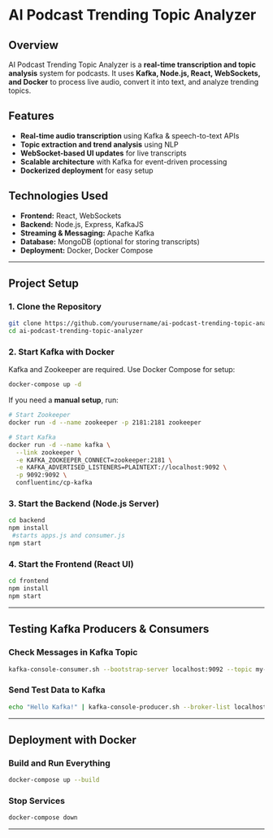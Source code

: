 # AI Podcast Trending Topic Analyzer

## Overview
AI Podcast Trending Topic Analyzer is a **real-time transcription and topic analysis** system for podcasts. It uses **Kafka, Node.js, React, WebSockets, and Docker** to process live audio, convert it into text, and analyze trending topics.

## Features
- **Real-time audio transcription** using Kafka & speech-to-text APIs
- **Topic extraction and trend analysis** using NLP
- **WebSocket-based UI updates** for live transcripts
- **Scalable architecture** with Kafka for event-driven processing
- **Dockerized deployment** for easy setup

## Technologies Used
- **Frontend:** React, WebSockets
- **Backend:** Node.js, Express, KafkaJS
- **Streaming & Messaging:** Apache Kafka
- **Database:** MongoDB (optional for storing transcripts)
- **Deployment:** Docker, Docker Compose

---

## **Project Setup**

### **1. Clone the Repository**
```sh
git clone https://github.com/yourusername/ai-podcast-trending-topic-analyzer.git
cd ai-podcast-trending-topic-analyzer
```

### **2. Start Kafka with Docker**
Kafka and Zookeeper are required. Use Docker Compose for setup:

```sh
docker-compose up -d
```

If you need a **manual setup**, run:
```sh
# Start Zookeeper
docker run -d --name zookeeper -p 2181:2181 zookeeper

# Start Kafka
docker run -d --name kafka \
  --link zookeeper \
  -e KAFKA_ZOOKEEPER_CONNECT=zookeeper:2181 \
  -e KAFKA_ADVERTISED_LISTENERS=PLAINTEXT://localhost:9092 \
  -p 9092:9092 \
  confluentinc/cp-kafka
```

### **3. Start the Backend (Node.js Server)**
```sh
cd backend
npm install
 #starts apps.js and consumer.js
npm start
```

### **4. Start the Frontend (React UI)**
```sh
cd frontend
npm install
npm start
```

---

## **Testing Kafka Producers & Consumers**
### **Check Messages in Kafka Topic**
```sh
kafka-console-consumer.sh --bootstrap-server localhost:9092 --topic my-topic --from-beginning
```

### **Send Test Data to Kafka**
```sh
echo "Hello Kafka!" | kafka-console-producer.sh --broker-list localhost:9092 --topic my-topic
```
---

## **Deployment with Docker**

### **Build and Run Everything**
```sh
docker-compose up --build
```

### **Stop Services**
```sh
docker-compose down
```

---

